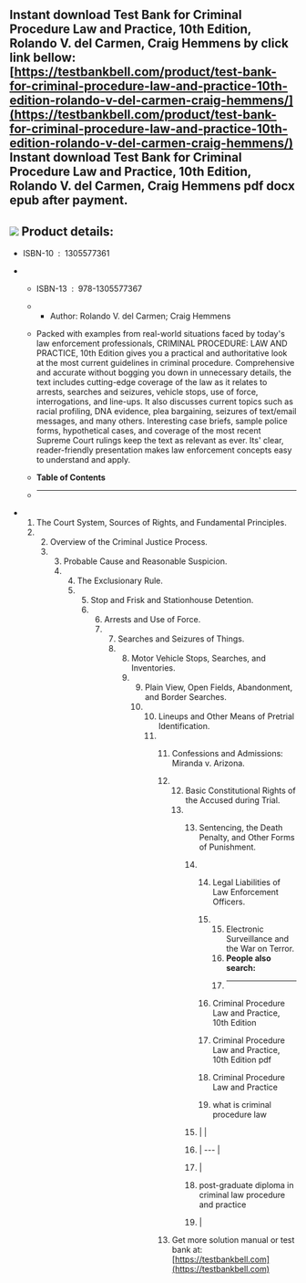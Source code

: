 Instant download **Test Bank for Criminal Procedure Law and Practice, 10th Edition, Rolando V. del Carmen, Craig Hemmens** by click link bellow:  
[https://testbankbell.com/product/test-bank-for-criminal-procedure-law-and-practice-10th-edition-rolando-v-del-carmen-craig-hemmens/](https://testbankbell.com/product/test-bank-for-criminal-procedure-law-and-practice-10th-edition-rolando-v-del-carmen-craig-hemmens/)  
**Instant download Test Bank for Criminal Procedure Law and Practice, 10th Edition, Rolando V. del Carmen, Craig Hemmens pdf docx epub after payment.**
-------------------------------------------------------------------------------------------------------------------------------------------------------


![](https://testbankbell.com/wp-content/uploads/2023/05/9781305577367_TestBank.jpg)
**Product details:**
--------------------


* ISBN-10 ‏ : ‎ 1305577361
* * ISBN-13 ‏ : ‎ 978-1305577367
  * * Author: Rolando V. del Carmen; Craig Hemmens
   
  * Packed with examples from real-world situations faced by today's law enforcement professionals, CRIMINAL PROCEDURE: LAW AND PRACTICE, 10th Edition gives you a practical and authoritative look at the most current guidelines in criminal procedure. Comprehensive and accurate without bogging you down in unnecessary details, the text includes cutting-edge coverage of the law as it relates to arrests, searches and seizures, vehicle stops, use of force, interrogations, and line-ups. It also discusses current topics such as racial profiling, DNA evidence, plea bargaining, seizures of text/email messages, and many others. Interesting case briefs, sample police forms, hypothetical cases, and coverage of the most recent Supreme Court rulings keep the text as relevant as ever. Its' clear, reader-friendly presentation makes law enforcement concepts easy to understand and apply.
  * **Table of Contents**
  * ---------------------
 
* 1. The Court System, Sources of Rights, and Fundamental Principles.
  2. 2. Overview of the Criminal Justice Process.
     3. 3. Probable Cause and Reasonable Suspicion.
        4. 4. The Exclusionary Rule.
           5. 5. Stop and Frisk and Stationhouse Detention.
              6. 6. Arrests and Use of Force.
                 7. 7. Searches and Seizures of Things.
                    8. 8. Motor Vehicle Stops, Searches, and Inventories.
                       9. 9. Plain View, Open Fields, Abandonment, and Border Searches.
                          10. 10. Lineups and Other Means of Pretrial Identification.
                              11. 11. Confessions and Admissions: Miranda v. Arizona.
                                  12. 12. Basic Constitutional Rights of the Accused during Trial.
                                      13. 13. Sentencing, the Death Penalty, and Other Forms of Punishment.
                                          14. 14. Legal Liabilities of Law Enforcement Officers.
                                              15. 15. Electronic Surveillance and the War on Terror.
                                                  16. **People also search:**
                                                  17. -----------------------
                                                 
                                              16. Criminal Procedure Law and Practice, 10th Edition
                                             
                                              17. Criminal Procedure Law and Practice, 10th Edition pdf
                                             
                                              18. Criminal Procedure Law and Practice
                                             
                                              19. what is criminal procedure law
                                             
                                          15. |  |
                                          16. | --- |
                                          17. |
                                          18. post-graduate diploma in criminal law procedure and practice
                                          19.  |
                                         
                                  13.  Get more solution manual or test bank at: [https://testbankbell.com](https://testbankbell.com)
